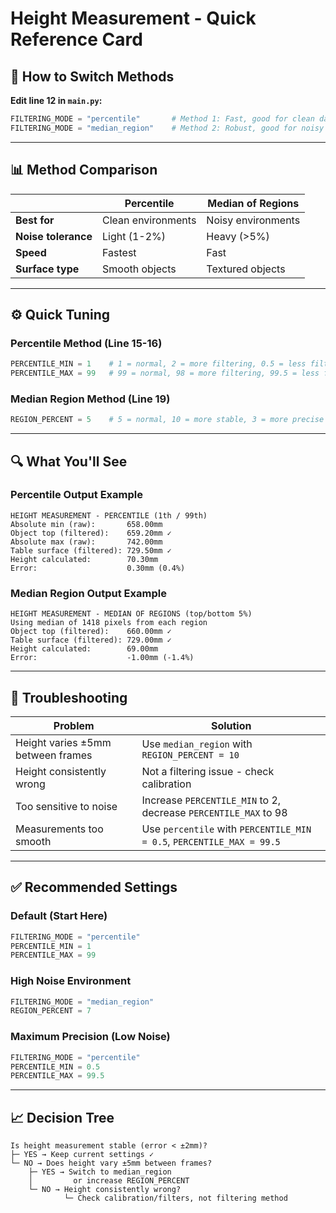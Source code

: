 # Height Measurement - Quick Reference Card

## 🎯 How to Switch Methods

**Edit line 12 in `main.py`:**

```python
FILTERING_MODE = "percentile"       # Method 1: Fast, good for clean data
FILTERING_MODE = "median_region"    # Method 2: Robust, good for noisy data
```

---

## 📊 Method Comparison

| | **Percentile** | **Median of Regions** |
|---|---|---|
| **Best for** | Clean environments | Noisy environments |
| **Noise tolerance** | Light (1-2%) | Heavy (>5%) |
| **Speed** | Fastest | Fast |
| **Surface type** | Smooth objects | Textured objects |

---

## ⚙️ Quick Tuning

### Percentile Method (Line 15-16)
```python
PERCENTILE_MIN = 1    # 1 = normal, 2 = more filtering, 0.5 = less filtering
PERCENTILE_MAX = 99   # 99 = normal, 98 = more filtering, 99.5 = less filtering
```

### Median Region Method (Line 19)
```python
REGION_PERCENT = 5    # 5 = normal, 10 = more stable, 3 = more precise
```

---

## 🔍 What You'll See

### Percentile Output Example
```
HEIGHT MEASUREMENT - PERCENTILE (1th / 99th)
Absolute min (raw):       658.00mm
Object top (filtered):    659.20mm ✓
Absolute max (raw):       742.00mm
Table surface (filtered): 729.50mm ✓
Height calculated:        70.30mm
Error:                    0.30mm (0.4%)
```

### Median Region Output Example
```
HEIGHT MEASUREMENT - MEDIAN OF REGIONS (top/bottom 5%)
Using median of 1418 pixels from each region
Object top (filtered):    660.00mm ✓
Table surface (filtered): 729.00mm ✓
Height calculated:        69.00mm
Error:                    -1.00mm (-1.4%)
```

---

## 🚨 Troubleshooting

| Problem | Solution |
|---------|----------|
| Height varies ±5mm between frames | Use `median_region` with `REGION_PERCENT = 10` |
| Height consistently wrong | Not a filtering issue - check calibration |
| Too sensitive to noise | Increase `PERCENTILE_MIN` to 2, decrease `PERCENTILE_MAX` to 98 |
| Measurements too smooth | Use `percentile` with `PERCENTILE_MIN = 0.5`, `PERCENTILE_MAX = 99.5` |

---

## ✅ Recommended Settings

### Default (Start Here)
```python
FILTERING_MODE = "percentile"
PERCENTILE_MIN = 1
PERCENTILE_MAX = 99
```

### High Noise Environment
```python
FILTERING_MODE = "median_region"
REGION_PERCENT = 7
```

### Maximum Precision (Low Noise)
```python
FILTERING_MODE = "percentile"
PERCENTILE_MIN = 0.5
PERCENTILE_MAX = 99.5
```

---

## 📈 Decision Tree

```
Is height measurement stable (error < ±2mm)?
├─ YES → Keep current settings ✓
└─ NO → Does height vary ±5mm between frames?
    ├─ YES → Switch to median_region
    │         or increase REGION_PERCENT
    └─ NO → Height consistently wrong?
            └─ Check calibration/filters, not filtering method
```

